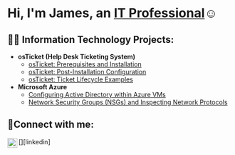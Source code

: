  <h1>Hi, I'm James, an <a href="https://linkedin.com/in/james-brown-16335b247">IT Professional</a>☺</h1>

<h2>👨‍💻 Information Technology Projects:</h2>

- <b>osTicket (Help Desk Ticketing System)</b>
  - [osTicket: Prerequisites and Installation](https://github.com/Jbr2621/osticket-prereqs)
  - [osTicket: Post-Installation Configuration](https://github.com/Jbr2621/post-install-config)
  - [osTicket: Ticket Lifecycle Examples](https://github.com/Jbr2621/ticket-lifecycle)
- <b>Microsoft Azure</b>
  - [Configuring Active Directory within Azure VMs](https://github.com/Jbr2621/configure-ad)
  - [Network Security Groups (NSGs) and Inspecting Network Protocols](https://github.com/Jbr2621/azure-network-protocols)

<h2>🤳Connect with me:</h2>

[<img align="left" alt="Josh | LinkedIn" width="22px" src="https://cdn.jsdelivr.net/npm/simple-icons@v3/icons/linkedin.svg" />][linkedin]

